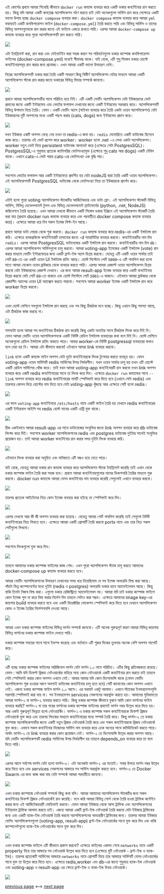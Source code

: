 এই কোর্সের প্রথমে আমরা শিখেছি কীভাবে `docker run` কম্যান্ড ব্যবহার করে একটি ডকার কনটেইনার রান করতে হয়। কিন্তু যদি আমরা একটি কমপ্লেক্স অ্যাপলিকেশন গঠণ করতে চাই যেটা অনেকগুলো সার্ভিস রান করে সেক্ষেত্রে একটি ভালো উপায় হচ্ছে `docker compose` ব্যবহার করা। `docker compose` কম্যান্ড ব্যবহার করে আমরা `yml` ফরম্যাটে একটি কনফিগারেশন ফাইল (`docker-compose.yml`) তৈরি করতে পারি এবং বিভিন্ন সার্ভিস ও তাদের বিভিন্ন অপশনগুলোকে রান করার জন্যে এই ফাইলে একত্রে রাখতে পারি। এরপর আমরা `docker-compose up` কম্যান্ড ব্যবহার করে পুরো অ্যাপলিকেশনটি রান করতে পারি। 

![](Screenshot%20from%202022-05-14%2019-48-57.png)

এটা ইমপ্লিমেন্ট করা, রান করা এবং মেইনটেইন করা সহজ কারণ সব পরিবর্তনগুলো ডকার কম্পোজ কনফিগারেশন ফাইলের (docker-compose.yml) মধ্যেই সীমাবদ্ধ থাকে। যাই হোক, এটি শুধু সিঙ্গেল ডকার হোস্টে কনটেইনারসমূহ রান করার জন্য প্রযোজ্য। এখন আমরা একটি ভালো উদাহরণ দেখি। 

নিম্নের অ্যাপলিকেশনটি ডকার দ্বারা তৈরি একটি সাধারণ কিন্তু বিস্তীর্ণ  অ্যাপলিকেশন যেটার মাধ্যমে আমরা একটি অ্যাপলিকেশন স্ট্যাক রান করার জন্যে ডকারের বিভিন্ন ফিচার সম্পর্কে জানবো। 

![](Screenshot%20from%202022-05-14%2019-49-28.png)

প্রথমে আমরা অ্যাপলিকেশনটির সাথে পরিচিত হয়ে নিই। 
এটি একটি ভোটিং অ্যাপলিকেশন যেটা ইউজারদের ভোট প্রদানের জন্যে একটি ইন্টারফেচ এবং ভোটের ফলাফল দেখানোর জন্যে একটি ইন্টারফেচ সরবরাহ করে। অ্যাপলিকেশনটি বিভিন্ন উপাদান নিয়ে তৈরি। যেমন : একটি ভোটিং অ্যাপ (পাইথন ব্যবহার করে তৈরি একটা ওয়েব অ্যাপলিকেশন) যেটা ইউজারদের দুটি অপশনের মধ্যে একটি পছন্দ করার (cats, dogs) জন্য ইন্টারফেচ প্রদান করে। 

![](Screenshot%20from%202022-05-14%2019-50-12.png)

যখন ইউজার একটি অপশন বেছে নেয় তখন তা redis-এ জমা হয়। `redis` মেমোরিতে একটি ডাটাবেজ হিসেবে কাজ করে। তারপর এই ভোট প্রসেস করে worker। worker হলো .net -এ লেখা একটা অ্যাপলিকেশন। worker নতুন ভোট নিয়ে persistent ডাটাবেজ আপডেট করে (এক্ষেত্রে সেটা PostgresSQL)। PostgresSQL-এ শুধুমাত্র প্রত্যেক ক্যাটাগরির ভোটসংখ্যাযুক্ত (এক্ষেত্রে শুধু cats আর dogs) একটি টেবিল থাকে। এখানে cats-এ ভোট পরায় cats-এর ভোটসংখ্যা এক বৃদ্ধি পায়। 

![](Screenshot%20from%202022-05-14%2019-51-00.png)

সবশেষে ভোটের ফলাফল আর একটি ইন্টারফেচে প্রদর্শিত হয় যেটা nodeJS দ্বারা তৈরি একটি ওয়েব অ্যাপলিকেশন। এই অ্যাপলিকেশনটি PostgresSQL ডাটাবেজ থেকে ভোটসংখ্যা নিয়ে তা ইউজারকে প্রদর্শন করে। 

![](Screenshot%20from%202022-05-14%2019-51-34.png)

এটাই হলো পুরো voting অ্যাপলিকেশন স্ট্যাকটির আর্কিটেকচার এবং ডাটা ফ্লো। এই অ্যাপলিকেশন স্ট্যাকটি বিভিন্ন সার্ভিস, বিভিন্ন ডেভেলপমেন্ট টুলস এবং বিভিন্ন ডেভেলপমেন্ট প্ল্যাটফের্মের (python, .net, NodeJS) কম্বিনেশনে তৈরি হয়েছে। এখন আমরা দেখবো কীভাবে একটি সিঙ্গেল ডকার ইঞ্জিনে এই অ্যাপলিকেশন স্ট্যাকটি তৈরি করা যায় (প্রথমে docker run কম্যান্ড ব্যবহার করে এবং পরবর্তীতে docker compose কম্যান্ড ব্যবহার করে)। এক্ষেত্রে আমরা ধরে নিব সকল ইমেজ বিল্ট-ইন আছে। 

প্রথমে আমরা ডাটা লেয়ার থেকে শুরু করবো। `docker run` কম্যান্ড ব্যবহার করে redis-এর একটি ইন্সট্যান্স রান করি। এক্ষেত্রে ব্যাকগ্রাউন্ডে কনটেইনারটি চালানোর জন্যে -d প্যারামিটার ব্যবহার করবো। কনটেইনারটির নাম দিব `redis`। 
এরপর আমরা PostgresSQL ডাটাবেজের একটি ইন্সট্যান্স রান করবো। কনটেইনারটির নাম দিব `db`। এরপর আমরা অ্যাপলিকেশন সার্ভিসগুলো চালু করবো। আমরা voting-app ইমেজের একটি ইন্সট্যান্স (vote) রান করার মাধ্যমে ভোটিং ইন্টারফেচের জন্য একটি ফ্রন্ট-ইন্ড অ্যাপ ডিপ্লয় করবো। যেহেতু এটি একটি ওয়েব সার্ভার তাই পোর্ট `80`-তে এর একটি ওয়েব UI ইন্সট্যান্স রানিং আছে। হোস্ট সিস্টেমে পোর্ট `5000`-এ এটি পাবলিশ করা হলো যাতে আমরা যেকোন ওয়েব ব্রাউজার থেকে ব্যবহার করতে পারি। এরপর আমরা রেজাল্ট ওয়েব অ্যাপলিকেশন ডিপ্লয় করবো যেটা ইউজারদের রেজাল্ট দেখাবে। এর জন্য আমরা result-app ইমেজ ব্যবহার করে একটি কনটেইনার ডিপ্লয় করবো যেটা পোর্ট `80`-তে থাকবে এবং হোস্ট সিস্টেমে পোর্ট `5001`-এ থাকবে। এইভাবে আমরা ব্রাউজার থেকে রেজাল্টিং অ্যাপের ওয়েব UI অ্যাক্সেস করতে পারবো। সবশেষে আমরা worker ইমেজ একটি ইন্সট্যান্স রান করে worker ডিপ্লয় করবো। 

![](Screenshot%20from%202022-05-14%2020-35-56.png)

এখন হোস্ট মেশিনে সবগুলো ইন্সট্যান্স রান করছে এবং সব কিছু ঠিকঠাক মনে হচ্ছে। কিন্তু এখানে কিছু সমস্যা আছে, এটা ঠিকঠাক কাজ করছে না। 

![](Screenshot%20from%202022-05-14%2019-53-08.png)

সমস্যাটা হলো আমরা সব কনটেইনার ঠিকঠাক রান করেছি কিন্তু একটা অন্যটার সাথে ঠিকঠাক লিংক করে দিই নি। যেমন আমরা ভোটিং ওয়েব অ্যাপলিকেশনকে একটি নির্দিষ্ট রেডিস ইন্সট্যান্স ব্যবহারের কথা বলে দিই নি। হোস্ট মেশিনে অনেকগুলো রেডিস ইন্সট্যান্স রানিং থাকতে পারে। আবার worker-কে নির্দিষ্ট postgressql ব্যবহারের কথাও বলে দেয়া হয় নি। আমরা এটা কীভাবে করবো!
এইখানে আমরা link ব্যবহার করবো। 

`link` হলো একটি কম্যান্ড লাইন অপশন যেটা দুটো কনটেইনারকে লিংক টুগেদার করতে ব্যবহৃত হয়। যেমন voting-app ওয়েব সার্ভিসটি redis সার্ভিসের উপর নির্ভরশীল। যখন ওয়েব সার্ভার চালু হয় তখন এটি হোস্টে একটি রেডিস সার্ভিসের খোঁজ করে। তাই যখন আমরা voting-app কনটেইনারটি রান করবো তখন link অপশন ব্যবহার করে একটি redis কনটেইনারের সাথে তা লিংক করে দিব। এক্ষেত্রে `docker run` কম্যান্ডের সাথে `--link` অপশন ব্যবহার করে redis কনটেইনারের নামটি স্পেসিফাই করে দিতে হবে (এখানে সেটা redis) এবং তারপরে কোলন দিয়ে হোস্টের নাম দিতে হবে যেটা voting-app খুঁজছে আর এক্ষেত্রে সেটি হলো redis। 

![](Screenshot%20from%202022-05-14%2019-54-18.png)

এর ফলে `voting-app` কনটেইনারে `/etc/hosts` নামে একটি ফাইল তৈরি হয় যেখানে redis কনটেইনারের একটি ইন্টারনাল আইপি সহ redis হোস্ট নামের একটি এন্ট্রি যুক্ত থাকে। 

![](Screenshot%20from%202022-05-14%2019-56-10.png)

ঠিক একইভাবে আমরা result-app এর সাথে ডাটাবেজের সংযুক্তির জন্যে link অপশন ব্যবহার করে db ডাটাবেজ লিংক্ড করে দিই। সবশেষে worker অ্যাপলিকেশনের redis এবং postgres ডাটাবেজ দুইটার সাথেই সংযুক্তির প্রয়োজন হয়। তাই আমরা worker কনটেইনার রান করার সময় দুইটা লিংক ব্যবহার করি। 

![](Screenshot%20from%202022-05-14%2019-57-59.png)

এইভাবে লিংক ব্যবহার করা অনুচিত এবং ভবিষ্যতে এটি বন্ধও হয়ে যেতে পারে। 

যাই হোক, যেহেতু আমরা ডকার রান কম্যান্ড ব্যবহার করে অ্যাপলিকেশন স্ট্যাক ইমপ্লিমেন্ট করেছি তাই এখান থেকে ডকার কম্পোজ ফাইল তৈরি করা সহজ হবে। 
প্রথমে আমরা কনটেইনারগুলোর নামের ডিকশনারি তৈরির মাধ্যমে শুরু করবো। docker run কম্যান্ডে আমরা যেসব কনটেইনার নাম ব্যবহার করেছি সেগুলোই এখানে ব্যবহার করবো। 

![](Screenshot%20from%202022-05-14%2019-58-59.png)

তারপর প্রত্যেক আইটেমের নিচে কোন ইমেজ ব্যবহার করা হইছে তা স্পেসিফাই করে দিব। 

![](Screenshot%20from%202022-05-14%2019-59-21.png)

এরপর দেখবো আর কী কী অপশন ব্যবহার করা হয়েছে। যেহেতু আমরা পোর্ট পাবলিশ করেছি তাই সেগুলো নির্দিষ্ট কনটেইনারের নিচে লিখতে হবে। এক্ষেত্রে আমরা একটি প্রোপার্টি তৈরি করবো ports নামে এবং তার নিচে সকল পোর্টগুলো লিখবো। 

![](Screenshot%20from%202022-05-14%2019-59-43.png)

সবশেষে লিংকগুলো যুক্ত করে দিব। 

![](Screenshot%20from%202022-05-14%2020-00-05.png)

তাহলে আমাদের ডকার কম্পোজ ফাইলের কাজ শেষ। এখন পুরো অ্যাপলিকেশন স্ট্যাক চালু করতে আমাদের docker-compose up কম্যান্ড ব্যবহার করতে হবে। 

আমরা ভোটিং অ্যাপলিকেশনের উদাহরণ দেখানোর সময় ধরে নিয়েছিলাম যে সব ইমেজ অলরেডি বিল্ড করা আছে। পাঁচটা ভিন্ন কম্পোনেন্টের মধ্যে দুইটা (redis ও postgres) অলরেডি ডকার হাবে অ্যাভেইলেবল আছে। কিন্তু বাকি তিনটা নিজস্ব বিল্ড করা। এগুলো ডকার রেজিস্ট্রিতে অ্যাভেইলেবল নয়। আমরা যদি চাই ডকার কম্পোজ ফাইলে কোন ইমেজ পুল না করে বিল্ড করার নির্দেশ দিব তাহলে সেটাও করা সম্ভব। এক্ষেত্রে আমাদের image key-এর জায়গায় build ব্যবহার করতে হবে এবং একটি ডিরেক্টরির লোকেশন স্পেসিফাই করে দিতে হবে যেখানে অ্যাপলিকেশন কোড ও ইমেজ তৈরির নির্দেশনাবলি দেওয়া আছে। 

![](Screenshot%20from%202022-05-14%2020-09-20.png)

আমরা এখন ডকার কম্পোজ ফাইলের বিভিন্ন ভার্সন সম্পর্কে জানবো। এটি অনেক গুরুত্বপূর্ণ কারণ আমরা বিভিন্ন জায়গায় বিভিন্ন ভার্সনের ডকার কম্পোজ ফাইল দেখতে পারি। 

ডকার কম্পোজ সময়ের সাথে সাথে ইভল্ভ করেছে এবং বর্তমানে এটি শুরুর দিকের তুলনায় অনেক বেশি অপশন সাপোর্ট করে। 

![](Screenshot%20from%202022-05-14%2020-48-31.png)

এটি হচ্ছে ডকার কম্পোজ ফাইলের অরিজিনাল ভার্সন যেটা ভার্সন ১.০ নামে পরিচিত। এটির কিছু প্রতিবন্ধকতা রয়েছে। যেমন : আমি যদি ডিফল্ট ব্রিজড নেটওয়ার্কের বাহিরে অন্য কোন নেটওয়ার্কে একটি কনটেইনার রান করতে চাই তাহলে সেটা স্পেসিফাই করার কোন অপশন এখানে নেই। আবার আমার যদি কোন ডিপেন্ডেন্সি থাকে (যেমন ভোটিং অ্যাপলিকেশন শুরু হওয়ার আগে অবশ্যই ডাটাবেজ কনটেইনার চালু হতে হবে) সেটি জানানোর কোন অপশন এখানে নেই। এজন্য ডকার কম্পোজ ফাইল ভার্সন ২.০ আসে। এর ফরমাট একটু আলাদা। 
এখানে স্ট্যাকের ইনফরমেশনগুলি সরাসরি স্পেসিফাই করা যায় না। সব ইনফরমেশন services সেকশনের অন্তর্ভুক্ত করতে হয়। 
আমাদের সুবিধামতো আমরা ভার্সন-১ বা ভার্সন-২ ব্যবহার করতে পারি। কিন্তু ডকার কম্পোজ কীভাবে বুঝবে আমি কোন ভার্সনের ফাইল ব্যবহার করছি? 
ভার্সন-২ বা তার পরের ভার্সনের ডকার কম্পোজ ফাইলের প্রথমেই ভার্সন নম্বর উল্লেখ করে দিতে হয়। 
আর একটা গুরুত্বপূর্ণ ভিন্নতা হলো নেটওয়ার্কিং। ভার্সন-১ এ ডকার কম্পোজ সকল কনটেইনারকে ডিফল্ট ব্রিজড নেটওয়ার্কে যুক্ত করে এবং তারপর লিংকের মাধ্যমে কনটেইনারের মধ্যে সম্পর্ক তৈরি করে। কিন্তু ভার্সন-২ তে ডকার কম্পোজ অ্যাপলিকেশনটির জন্যে একটি নতুন ব্রিজড নেটওয়ার্ক তৈরি করে এবং সকল কনটেইনারকে  ব্রিজড নেটওয়ার্কে যুক্ত করে। এভাবে সকল কনটেইনার নিজেদের সার্ভিস নাম ব্যবহার করে একে অন্যের সাথে কমিউনিকেট করতে পারে। অর্থাৎ ভার্সন-২ তে link ব্যবহার করার কোন প্রয়োজন নেই। ভার্সন-২ তে ডিপেন্ডেন্সি উল্লেখ করার অপশন আছে। যদি ভোটিং অ্যাপলিকেশনটি redis সার্ভিসের উপর নির্ভরশীল হয় তাহলে depends_on ব্যবহার করে তা বলে দিতে পারি। 

![](Screenshot%20from%202022-05-14%2020-10-46.png)

এরপর আসে সর্বশেষ ভার্সন যেটা হলো ভার্সন-৩। এটা অনেকটা ভার্সন-২ এর মতোই। সবার উপরে ভার্সন নম্বর উল্লেখ করে দিতে হবে এবং services সেকশনের আন্ডারে সব সার্ভিস অন্তর্ভুক্ত করতে হবে। ভার্সন-৩ তে Docker Swarm এর জন্য কাজ করা যায় যেটা সম্পর্কে আমরা পরবর্তীতে জানবো। 

![](Screenshot%20from%202022-05-14%2020-25-24.png)

এখন ডকার কম্পোজে নেটওয়ার্ক সম্পর্কে কিছু কথা বলি। 
আমরা আমাদের অ্যাপলিকেশন স্ট্যাকটির জন্য সকল কনটেইনার ডিফল্ট ব্রিজড নেটওয়ার্কেই রান করেছি। মনে করি আমরা বিভিন্ন সোর্স থেকে তৈরি হওয়া ট্রাফিক কন্টেইন করার জন্য এই আর্কিটেকচারটি মোডিফাই করবো। যেমন আমরা ইউজার থেকে আসা ট্রাফিক এবং অ্যাপলিকেশনের ইন্টারনাল ট্রাফিক আলাদা করতে চাই। এজন্য আমরা একটি ফ্রন্ট-ইন্ড নেটওয়ার্ক তৈরি করবো যেটা ইউজার ট্রাফিকের জন্য এবং একটি ব্যাক-ইন্ড নেটওয়ার্ক তৈরি করবো অ্যাপলিকেশনের অভ্যন্তরীণ ট্রাফিকের জন্য। তারপর আমরা ইউজার ফেসিং অ্যাপলিকেশনগুলো (voting-app, result-app) ফ্রন্ট-ইন্ড নেটওয়ার্কের সাথে যুক্ত করে দিব এবং বাকি কম্পোনেন্টগুলো ব্যাক-ইন্ড নেটওয়ার্কের সাথে যুক্ত করে দিব। 

![](Screenshot%20from%202022-05-14%2020-11-50.png)

এখন ডকার কম্পোজ ফাইলে এটি কীভাবে প্রকাশ করবো? 
এক্ষেত্রে ফাইলের একদম শেষে `networks` নামে একটি property দিয়ে তার আন্ডারে সব নেটওয়ার্ক উল্লেখ করে দিতে হবে (এক্ষেত্রে দুটি নেটওয়ার্ক - ফ্রন্ট-ইন্ড ও ব্যাক-ইন্ড)। তারপর প্রত্যেকটি সার্ভিসের আন্ডারে `networks` নামে প্রোপার্টি দিয়ে তার আন্ডারে সার্ভিসটি যেসব নেটওয়ার্কের সাথে যুক্ত তা উল্লেখ করে দিতে হবে। এক্ষেত্রে redis,worker এবং db-এর জন্যে শুধুমাত্র ব্যাক-ইন্ড নেটওয়ার্ক এবং voting-app ও result-app এর ক্ষেত্রে ফ্রন্ট-ইন্ড ও ব্যাক-ইন্ড উভয় নেটওয়ার্ক।

![](Screenshot%20from%202022-05-14%2020-12-14.png)


[previous page](https://github.com/Raisul191491/Docker-Beginner/blob/main/Docker-images/Docker_images.md) <--> [next page](https://github.com/Raisul191491/Docker-Beginner/blob/main/Docker_engine%2Cstorage/Docker_engine_and_storage.md)
